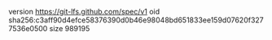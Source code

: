 version https://git-lfs.github.com/spec/v1
oid sha256:c3aff90d4efce58376390d0b46e98048bd651833ee159d07620f3277536e0500
size 989195
